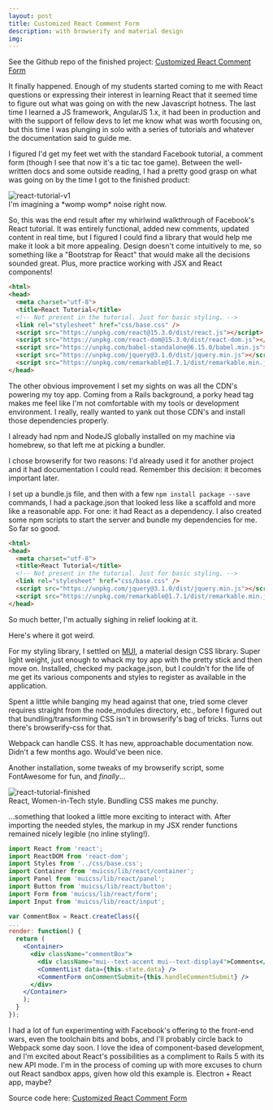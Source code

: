 ```yaml
---
layout: post
title: Customized React Comment Form
description: with browserify and material design
img:
---
```


See the Github repo of the finished project: <a href="https://github.com/kmabrahamson/react-tutorial" target="_blank">Customized React Comment Form</a>
<a href="https://github.com/kmabrahamson/react-tutorial" target="_blank"><i class="fa fa-github-square"></i></a>

It finally happened. Enough of my students started coming to me with React questions or expressing their interest in  learning React that it seemed time to figure out what was going on with the new Javascript hotness. The last time I learned a JS framework, AngularJS 1.x, it had been in production and with the support of fellow devs to let me know what was worth focusing on, but this time I was plunging in solo with a series of tutorials and whatever the documentation said to guide me.

I figured I'd get my feet wet with the standard Facebook tutorial, a comment form (though I see that now it's a tic tac toe game). Between the well-written docs and some outside reading, I had a pretty good grasp on what was going on by the time I got to the finished product:

<div class="img_row">
	<img class="col three img-contain" src="{{ site.baseurl }}/img/react-tutorial-v1.png" alt="react-tutorial-v1" title="Sad React Version"/>
</div>
<div class="col three caption">
	I'm imagining a *womp womp* noise right now.
</div>

So, this was the end result after my whirlwind walkthrough of Facebook's React tutorial. It was entirely functional, added new comments, updated content in real time, but I figured I could find a library that would help me make it look a bit more appealing. Design doesn't come intuitively to me, so something like a "Bootstrap for React" that would make all the decisions sounded great. Plus, more practice working with JSX and React components!

```html
<html>
<head>
  <meta charset="utf-8">
  <title>React Tutorial</title>
  <!-- Not present in the tutorial. Just for basic styling. -->
  <link rel="stylesheet" href="css/base.css" />
  <script src="https://unpkg.com/react@15.3.0/dist/react.js"></script>
  <script src="https://unpkg.com/react-dom@15.3.0/dist/react-dom.js"></script>
  <script src="https://unpkg.com/babel-standalone@6.15.0/babel.min.js"></script>
  <script src="https://unpkg.com/jquery@3.1.0/dist/jquery.min.js"></script>
  <script src="https://unpkg.com/remarkable@1.7.1/dist/remarkable.min.js"></script>
</head>
```

The other obvious improvement I set my sights on was all the CDN's powering my toy app. Coming from a Rails background, a porky head tag makes me feel like I'm not comfortable with my tools or development environment. I really, really wanted to yank out those CDN's and install those dependencies properly.

I already had npm and NodeJS globally installed on my machine via homebrew, so that left me at picking a bundler.

I chose browserify for two reasons: I'd already used it for another project and it had documentation I could read. Remember this decision: it becomes important later.

I set up a bundle.js file, and then with a few `npm install package --save` commands, I had a package.json that looked less like a scaffold and more like a reasonable app. For one: it had React as a dependency. I also created some npm scripts to start the server and bundle my dependencies for me. So far so good.

```html
<html>
<head>
  <meta charset="utf-8">
  <title>React Tutorial</title>
  <!-- Not present in the tutorial. Just for basic styling. -->
  <link rel="stylesheet" href="css/base.css" />
  <script src="https://unpkg.com/jquery@3.1.0/dist/jquery.min.js"></script>
  <script src="https://unpkg.com/remarkable@1.7.1/dist/remarkable.min.js"></script>
</head>
```
<div class="col three caption">
	So much better, I'm actually sighing in relief looking at it.
</div>

Here's where it got weird.

For my styling library, I settled on <a href="https://www.muicss.com/" target="_blank">MUI</a>, a material design CSS library. Super light weight, just enough to whack my toy app with the pretty stick and then move on. Installed, checked my package.json, but I couldn't for the life of me get its various components and styles to register as available in the application.

Spent a little while banging my head against that one, tried some clever requires straight from the node_modules directory, etc., before I figured out that bundling/transforming CSS isn't in browserify's bag of tricks. Turns out there's browserify-css for that.

Webpack can handle CSS. It has new, approachable documentation now. Didn't a few months ago. Would've been nice.

Another installation, some tweaks of my browserify script, some FontAwesome for fun, and <em>finally</em>...

<div class="img_row">
	<img class="col three img-contain" src="{{ site.baseurl }}/img/react-tutorial-screenshot.png" alt="react-tutorial-finished" title="React, Women-in-Tech style"/>
</div>
<div class="col three caption">
	React, Women-in-Tech style. Bundling CSS makes me punchy.
</div>

...something that looked a little more exciting to interact with. After importing the needed styles, the markup in my JSX render functions remained nicely legible (no inline styling!).

```jsx
import React from 'react';
import ReactDOM from 'react-dom';
import Styles from '../css/base.css';
import Container from 'muicss/lib/react/container';
import Panel from 'muicss/lib/react/panel';
import Button from 'muicss/lib/react/button';
import Form from 'muicss/lib/react/form';
import Input from 'muicss/lib/react/input';

var CommentBox = React.createClass({
...
render: function() {
  return (
    <Container>
      <div className="commentBox">
        <div className="mui--text-accent mui--text-display4">Comments</div>
        <CommentList data={this.state.data} />
        <CommentForm onCommentSubmit={this.handleCommentSubmit} />
      </div>
    </Container>
    );
  }
});
```

I had a lot of fun experimenting with Facebook's offering to the front-end wars, even the toolchain bits and bobs, and I'll probably circle back to Webpack some day soon. I love the idea of component-based development, and I'm excited about React's possibilities as a compliment to Rails 5 with its new API mode. I'm in the process of coming up with more excuses to churn out React sandbox apps, given how old this example is. Electron + React app, maybe?

Source code here: <a href="https://github.com/kmabrahamson/react-tutorial" target="_blank">Customized React Comment Form</a>
<a href="https://github.com/kmabrahamson/react-tutorial" target="_blank"><i class="fa fa-github-square"></i></a>
